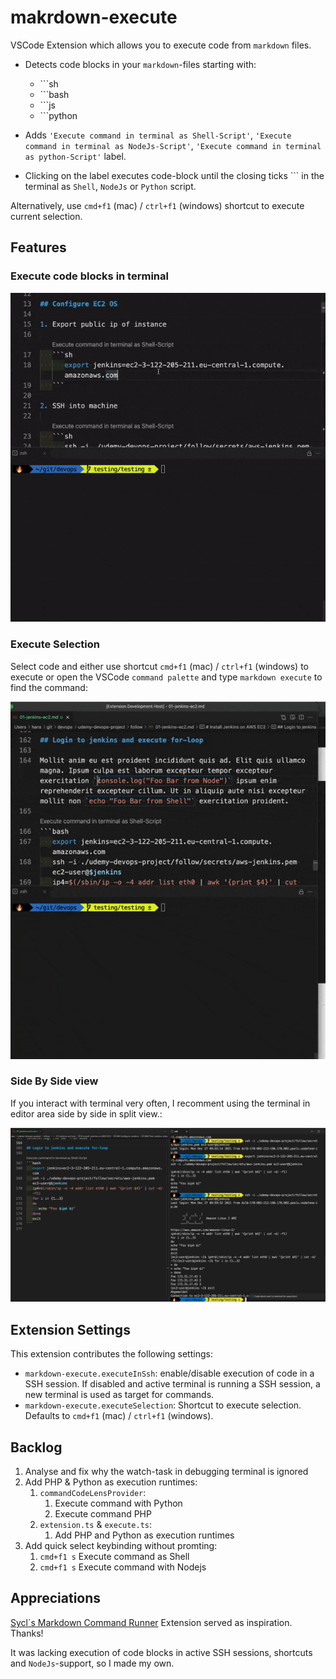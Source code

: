 # makrdown-execute

VSCode Extension which allows you to execute code from `markdown` files.

- Detects code blocks in your `markdown`-files starting with:

  - \`\`\`sh
  - \`\`\`bash
  - \`\`\`js
  - \`\`\`python

- Adds `'Execute command in terminal as Shell-Script'`, `'Execute command in terminal as NodeJs-Script'`, `'Execute command in terminal as python-Script'` label.
- Clicking on the label executes code-block until the closing ticks \`\`\` in the terminal as `Shell`, `NodeJs` or `Python` script.

Alternatively, use `cmd+f1` (mac) / `ctrl+f1` (windows) shortcut to execute current selection.

## Features

### Execute code blocks in terminal

![demo-execute](images/demo-execute.gif)

### Execute Selection

Select code and either use shortcut `cmd+f1` (mac) / `ctrl+f1` (windows) to execute or open the VSCode `command palette` and type `markdown execute` to find the command:

![demo-shortcut](images/demo-shortcut.gif)

### Side By Side view

If you interact with terminal very often, I recomment using the terminal in editor area side by side in split view.:

![side-by-side-view](images/side-by-side.png)

## Extension Settings

This extension contributes the following settings:

- `markdown-execute.executeInSsh`: enable/disable execution of code in a SSH session. If disabled and active terminal is running a SSH session, a new terminal is used as target for commands.
- `markdown-execute.executeSelection`: Shortcut to execute selection. Defaults to `cmd+f1` (mac) / `ctrl+f1` (windows).

## Backlog

1. Analyse and fix why the watch-task in debugging terminal is ignored
2. Add PHP & Python as execution runtimes:
   1. `commandCodeLensProvider`:
      1. Execute command with Python
      2. Execute command PHP
   2. `extension.ts` & `execute.ts`:
      1. Add PHP and Python as execution runtimes
3. Add quick select keybinding without promting:
   1. `cmd+f1 s` Execute command as Shell
   2. `cmd+f1 s` Execute command with Nodejs

## Appreciations

[Sycl´s Markdown Command Runner](https://marketplace.visualstudio.com/items?itemName=Sycl.markdown-command-runner) Extension served as inspiration. Thanks!

It was lacking execution of code blocks in active SSH sessions, shortcuts and `NodeJs`-support, so I made my own.
